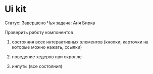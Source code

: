 # Ui kit

Статус: Завершено
Чья задача: Аня Бирка

Проверить работу компонентов 

1) состояния всех интерактивных элементов (кнопки, карточки на которые можно нажать, ссылки)

2) поведение хедеров при скролле

3) инпуты (все состояния)